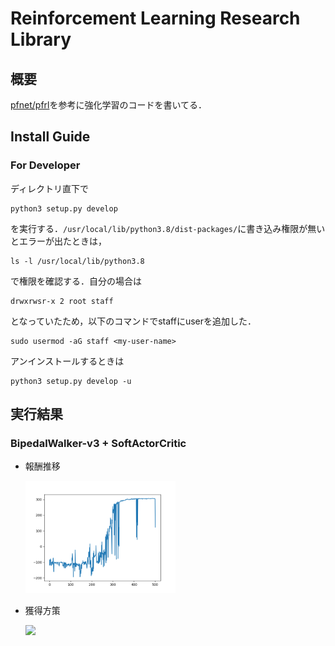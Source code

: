 # Reinforcement Learning Research Library

## 概要

[pfnet/pfrl](https://github.com/pfnet/pfrl)を参考に強化学習のコードを書いてる．

## Install Guide

### For Developer

ディレクトリ直下で

```
python3 setup.py develop
```

を実行する．`/usr/local/lib/python3.8/dist-packages/`に書き込み権限が無いとエラーが出たときは，

```
ls -l /usr/local/lib/python3.8
```

で権限を確認する．自分の場合は

```
drwxrwsr-x 2 root staff
```

となっていたため，以下のコマンドでstaffにuserを追加した．

```
sudo usermod -aG staff <my-user-name>
```

アンインストールするときは
```
python3 setup.py develop -u
```

## 実行結果

### BipedalWalker-v3 + SoftActorCritic

- 報酬推移

  <img src=asset/sac-BipedalWalker-v3/result.png width=50%>

- 獲得方策
  
  <img src=asset/sac-BipedalWalker-v3/epi350.gif width=50%>


<script type="text/x-mathjax-config">
MathJax.Hub.Config({
  tex2jax: {
    inlineMath: [['$','$'], ['\\(','\\)']],
    processEscapes: true
  }
});
</script>
<script type="text/javascript" async 
 src="https://cdnjs.cloudflare.com/ajax/libs/mathjax/2.7.1/MathJax.js?config=TeX-MML-AM_CHTML">
</script>